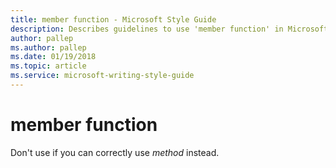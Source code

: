 ```yaml
---
title: member function - Microsoft Style Guide
description: Describes guidelines to use 'member function' in Microsoft documents.
author: pallep
ms.author: pallep
ms.date: 01/19/2018
ms.topic: article
ms.service: microsoft-writing-style-guide
---
```


# member function

Don't use if you can correctly use *method* instead.
